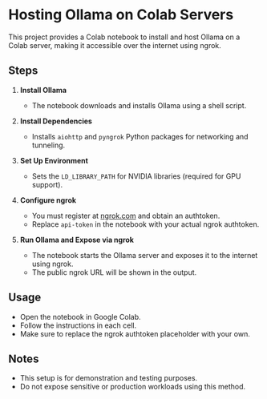 # Hosting Ollama on Colab Servers

This project provides a Colab notebook to install and host Ollama on a Colab server, making it accessible over the internet using ngrok.

## Steps

1. **Install Ollama**
   - The notebook downloads and installs Ollama using a shell script.

2. **Install Dependencies**
   - Installs `aiohttp` and `pyngrok` Python packages for networking and tunneling.

3. **Set Up Environment**
   - Sets the `LD_LIBRARY_PATH` for NVIDIA libraries (required for GPU support).

4. **Configure ngrok**
   - You must register at [ngrok.com](https://ngrok.com/) and obtain an authtoken.
   - Replace `api-token` in the notebook with your actual ngrok authtoken.

5. **Run Ollama and Expose via ngrok**
   - The notebook starts the Ollama server and exposes it to the internet using ngrok.
   - The public ngrok URL will be shown in the output.

## Usage

- Open the notebook in Google Colab.
- Follow the instructions in each cell.
- Make sure to replace the ngrok authtoken placeholder with your own.

## Notes

- This setup is for demonstration and testing purposes.
- Do not expose sensitive or production workloads using this method.
